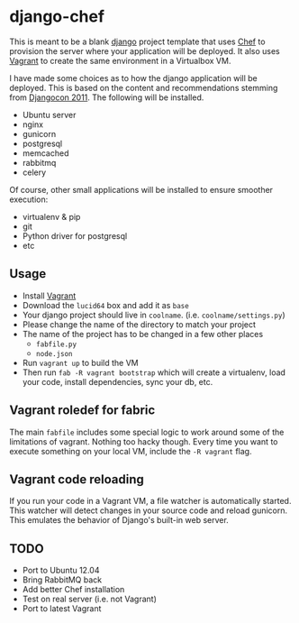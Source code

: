 django-chef
===========

This is meant to be a blank [django][1] project template that uses [Chef][2] to
provision the server where your application will be deployed. It also uses
[Vagrant][3] to create the same environment in a Virtualbox VM.

I have made some choices as to how the django application will be deployed.
This is based on the content and recommendations stemming from [Djangocon
2011][4]. The following will be installed.

* Ubuntu server
* nginx
* gunicorn
* postgresql
* memcached
* rabbitmq
* celery

Of course, other small applications will be installed to ensure smoother
execution:

* virtualenv & pip
* git
* Python driver for postgresql
* etc


Usage
-----

* Install [Vagrant][3]
* Download the `lucid64` box and add it as `base`
* Your django project should live in `coolname`. (i.e. `coolname/settings.py`)
* Please change the name of the directory to match your project
* The name of the project has to be changed in a few other places
    * `fabfile.py`
    * `node.json`
* Run `vagrant up` to build the VM
* Then run `fab -R vagrant bootstrap` which will create a virtualenv, load your
  code, install dependencies, sync your db, etc.


Vagrant roledef for fabric
--------------------------

The main `fabfile` includes some special logic to work around some of the
limitations of vagrant. Nothing too hacky though. Every time you want to
execute something on your local VM, include the `-R vagrant` flag.

Vagrant code reloading
----------------------

If you run your code in a Vagrant VM, a file watcher is automatically started.
This watcher will detect changes in your source code and reload gunicorn. This
emulates the behavior of Django's built-in web server.

TODO
----

* Port to Ubuntu 12.04
* Bring RabbitMQ back
* Add better Chef installation
* Test on real server (i.e. not Vagrant)
* Port to latest Vagrant

[1]: https://www.djangoproject.com/
[2]: http://www.opscode.com/chef/
[3]: http://vagrantup.com/
[4]: http://djangocon.us/
